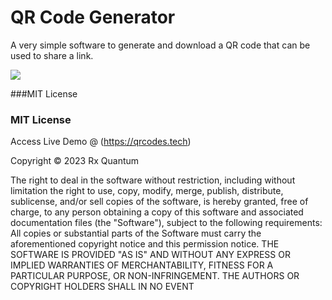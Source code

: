 # QR Code Generator
A very simple software to generate and download a QR code that can be used to share a link.

<img src="img/screen.png">

###MIT License
### MIT License

Access Live Demo  @ (https://qrcodes.tech)

Copyright &copy; 2023 Rx Quantum 

The right to deal in the software without restriction, including without limitation the right to use, copy, modify, merge, publish, distribute, sublicense, and/or sell copies of the software, is hereby granted, free of charge, to any person obtaining a copy of this software and associated documentation files (the "Software"), subject to the following requirements:
All copies or substantial parts of the Software must carry the aforementioned copyright notice and this permission notice.
THE SOFTWARE IS PROVIDED "AS IS" AND WITHOUT ANY EXPRESS OR IMPLIED WARRANTIES OF MERCHANTABILITY, FITNESS FOR A PARTICULAR PURPOSE, OR NON-INFRINGEMENT. THE AUTHORS OR COPYRIGHT HOLDERS SHALL IN NO EVENT
